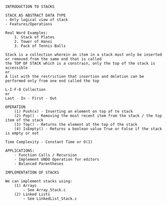     INTRODUCTION TO STACKS

    STACK AS ABSTRACT DATA TYPE
    - Only logical view of stack
    - Features/Operations

    Real Word Examples:
        1. Stack of Plates
        2. Tower of Hanoi
        3. Pack of Tennis Balls

    Stack is a collection wherein an item in a stack must only be inserted or removed from the same end that is called 
    the TOP OF STACK which is a constrain, only the top of the stack is accessible
    or
    A list with the restriction that insertion and deletion can be performed only from one end called the top

    L-I-F-O Collection 
    or
    Last - In - First - Out 

    OPERATION
        (1) Push(x) - Inserting an element on top of te stack
        (2) Pop() - Removing the most recent item from the stack / the top item of the stack
        (3) Top() - Returns the element at the top of the stack
        (4) IsEmpty() - Returns a boolean value True or False if the stack is empty or not

    Time Complexity - Constant Time or O(1)

    APPLICATIONS:
        - Function Calls / Recursion
        - Implement UNDO Operation for editors
        - Balanced Parentheses

    IMPLEMENTATION OF STACKS

    We can implement stacks using:
        (1) Arrays 
            - See Array_Stack.c
        (2) Linked Lists
            - See LinkedList_Stack.c


